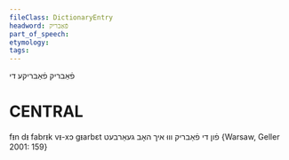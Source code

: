```yaml
---
fileClass: DictionaryEntry
headword: פֿאַבריק
part_of_speech: 
etymology: 
tags: 
---
```

פֿאַבריק
פֿאַבריקע
די

CENTRAL
========

fᵻn dᵻ fabrᵻk vᵻ-xɔ gᵻarbɛt פֿון די פֿאַבריק וווּ איך האָב געאַרבעט {Warsaw, Geller 2001: 159}